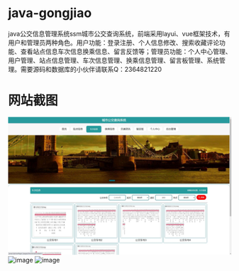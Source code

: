 # java-gongjiao
java公交信息管理系统ssm城市公交查询系统，前端采用layui、vue框架技术，有用户和管理员两种角色。用户功能：登录注册、个人信息修改、搜索收藏评论功能、查看站点信息车次信息换乘信息、留言反馈等；管理员功能：个人中心管理、用户管理、站点信息管理、车次信息管理、换乘信息管理、留言板管理、系统管理。需要源码和数据库的小伙伴请联系Q：2364821220
# 网站截图
![image](https://github.com/hzl0898/java-gongjiao/blob/main/车次信息.jpg)
![image](https://github.com/hzl0898/java-gongjiao/blob/main/车次信息管理.jpg)
![image](https://github.com/hzl0898/java-gongjiao/blob/main/站点信息管理.jpg)
